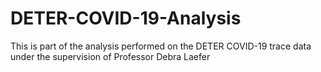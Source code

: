 # DETER-COVID-19-Analysis
This is part of the analysis performed on the DETER COVID-19 trace data under the supervision of Professor Debra Laefer
